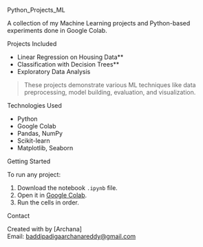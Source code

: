 Python_Projects_ML

A collection of my Machine Learning projects and Python-based experiments done in Google Colab.

Projects Included

- Linear Regression on Housing Data**
- Classification with Decision Trees**
- Exploratory Data Analysis 

> These projects demonstrate various ML techniques like data preprocessing, model building, evaluation, and visualization.

Technologies Used

- Python 
- Google Colab
- Pandas, NumPy
- Scikit-learn
- Matplotlib, Seaborn

 Getting Started

To run any project:

1. Download the notebook `.ipynb` file.
2. Open it in [Google Colab](https://colab.research.google.com).
3. Run the cells in order.

Contact

Created with by [Archana]  
 Email: baddipadigaarchanareddy@gmail.com


